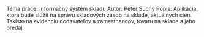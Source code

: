 Téma práce: Informačný systém skladu
Autor: Peter Suchý
Popis: Aplikácia, ktorá bude slúžit na správu skladových zásob na sklade, aktuálnych cien.
       Takisto na evidenciu dodavateľov a zamestnancov, tovaru na sklade a jeho predaj.

